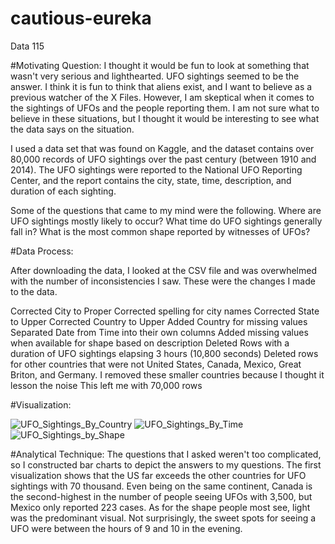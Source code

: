 # cautious-eureka
Data 115


#Motivating Question:
I thought it would be fun to look at something that wasn't very serious and lighthearted. UFO sightings seemed to be the answer. I think it is fun to think that aliens exist, and I want to believe as a previous watcher of the X Files. However, I am skeptical when it comes to the sightings of UFOs and the people reporting them. I am not sure what to believe in these situations, but I thought it would be interesting to see what the data says on the situation. 

I used a data set that was found on Kaggle, and the dataset contains over 80,000 records of UFO sightings over the past century (between 1910 and 2014). The UFO sightings were reported to the National UFO Reporting Center, and the report contains the city, state, time, description, and duration of each sighting.

Some of the questions that came to my mind were the following.
Where are UFO sightings mostly likely to occur? 
What time do UFO sightings generally fall in?
What is the most common shape reported by witnesses of UFOs?

#Data Process:

After downloading the data, I looked at the CSV file and was overwhelmed with the number of inconsistencies I saw. These were the changes I made to the data.

Corrected City to Proper
Corrected spelling for city names
Corrected State  to Upper
Corrected Country to Upper
Added Country for missing values
Separated Date from Time into their own columns
Added missing values when available for shape based on description
Deleted Rows with a duration of UFO sightings elapsing 3 hours (10,800 seconds)
Deleted rows for other countries that were not United States, Canada, Mexico, Great Briton, and Germany. I removed these smaller countries because I thought it lesson the noise
This left me with 70,000 rows

#Visualization:

![UFO_Sightings_By_Country](https://user-images.githubusercontent.com/91361493/145460736-c25a5251-903c-4b16-96d6-e10eda701a89.png)
![UFO_Sightings_By_Time](https://user-images.githubusercontent.com/91361493/145460976-d84c3912-e07d-4ae7-9854-d0d9bc9efde1.png)
![UFO_Sightings_by_Shape](https://user-images.githubusercontent.com/91361493/145461131-d2944aa1-1d30-467a-98ab-640911c9ff47.png)

#Analytical Technique:
The questions that I asked weren't too complicated, so I constructed bar charts to depict the answers to my questions.  The first visualization shows that the US far exceeds the other countries for UFO sightings with 70 thousand. Even being on the same continent, Canada is the second-highest in the number of people seeing UFOs with 3,500, but Mexico only reported 223 cases. As for the shape people most see, light was the predominant visual. Not surprisingly, the sweet spots for seeing a UFO were between the hours of 9 and 10 in the evening. 



